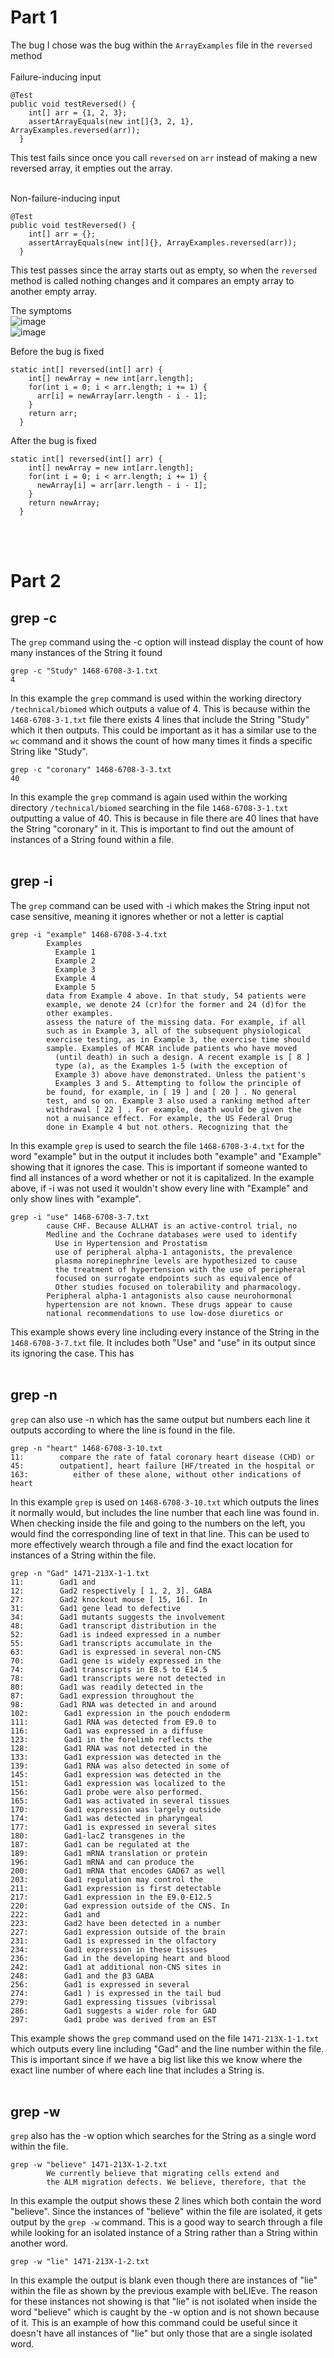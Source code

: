 # Part 1
The bug I chose was the bug within the `ArrayExamples` file in the `reversed` method <br> <br>
Failure-inducing input
```
@Test
public void testReversed() {
    int[] arr = {1, 2, 3};
    assertArrayEquals(new int[]{3, 2, 1}, ArrayExamples.reversed(arr));
  }
```
This test fails since once you call `reversed` on `arr` instead of making a new reversed array, it empties out the array. <br> <br>

Non-failure-inducing input
``` 
@Test
public void testReversed() {
    int[] arr = {};
    assertArrayEquals(new int[]{}, ArrayExamples.reversed(arr));
  }
```
This test passes since the array starts out as empty, so when the `reversed` method is called nothing changes and it compares an empty array to another empty array. <br>

The symptoms <br>
![image](arrTestFail.png) <br>
![image](arrTestSuccess.png) <br>

Before the bug is fixed
```
static int[] reversed(int[] arr) {
    int[] newArray = new int[arr.length];
    for(int i = 0; i < arr.length; i += 1) {
      arr[i] = newArray[arr.length - i - 1];
    }
    return arr;
  }
```

After the bug is fixed
```
static int[] reversed(int[] arr) {
    int[] newArray = new int[arr.length];
    for(int i = 0; i < arr.length; i += 1) {
      newArray[i] = arr[arr.length - i - 1];
    }
    return newArray;
  }
```
<br>
<br>

# Part 2
## grep -c
The `grep` command using the -c option will instead display the count of how many instances of the String it found
```
grep -c "Study" 1468-6708-3-1.txt
4
```
In this example the `grep` command is used within the working directory `/technical/biomed` which outputs a value of 4. This is because within the `1468-6708-3-1.txt` file there exists 4 lines that include the String "Study" which it then outputs. This could be important as it has a similar use to the `wc` command and it shows the count of how many times it finds a specific String like "Study".
```
grep -c "coronary" 1468-6708-3-3.txt
40
```
In this example the `grep` command is again used within the working directory `/technical/biomed` searching in the file `1468-6708-3-1.txt` outputting a value of 40. This is because in file there are 40 lines that have the String "coronary" in it. This is important to find out the amount of instances of a String found within a file. <br><br>




## grep -i
The `grep` command can be used with -i which makes the String input not case sensitive, meaning it ignores whether or not a letter is captial
```
grep -i "example" 1468-6708-3-4.txt
        Examples
          Example 1
          Example 2
          Example 3
          Example 4
          Example 5
        data from Example 4 above. In that study, 54 patients were
        example, we denote 24 (cr)for the former and 24 (d)for the
        other examples.
        assess the nature of the missing data. For example, if all
        such as in Example 3, all of the subsequent physiological
        exercise testing, as in Example 3, the exercise time should
        sample. Examples of MCAR include patients who have moved
          (until death) in such a design. A recent example is [ 8 ]
          type (a), as the Examples 1-5 (with the exception of
          Example 3) above have demonstrated. Unless the patient's
          Examples 3 and 5. Attempting to follow the principle of
        be found, for example, in [ 19 ] and [ 20 ] . No general
        test, and so on. Example 3 also used a ranking method after
        withdrawal [ 22 ] . For example, death would be given the
        not a nuisance effect. For example, the US Federal Drug
        done in Example 4 but not others. Recognizing that the
```
In this example `grep` is used to search the file `1468-6708-3-4.txt` for the word "example" but in the output it includes both "example" and "Example" showing that it ignores the case. This is important if someone wanted to find all instances of a word whether or not it is capitalized. In the example above, if -i was not used it wouldn't show every line with "Example" and only show lines with "example".

```
grep -i "use" 1468-6708-3-7.txt
        cause CHF. Because ALLHAT is an active-control trial, no
        Medline and the Cochrane databases were used to identify
          Use in Hypertension and Prostatism
          use of peripheral alpha-1 antagonists, the prevalence
          plasma norepinephrine levels are hypothesized to cause
          the treatment of hypertension with the use of peripheral
          focused on surrogate endpoints such as equivalence of
          Other studies focused on tolerability and pharmacology.
        Peripheral alpha-1 antagonists also cause neurohormonal
        hypertension are not known. These drugs appear to cause
        national recommendations to use low-dose diuretics or
```
This example shows every line including every instance of the String in the `1468-6708-3-7.txt` file. It includes both "Use" and "use" in its output since its ignoring the case. This has <br><br>




## grep -n
`grep` can also use -n which has the same output but numbers each line it outputs according to where the line is found in the file. 
```
grep -n "heart" 1468-6708-3-10.txt
11:        compare the rate of fatal coronary heart disease (CHD) or
45:        outpatient], heart failure [HF/treated in the hospital or
163:          either of these alone, without other indications of heart
```
In this example `grep` is used on `1468-6708-3-10.txt` which outputs the lines it normally would, but includes the line number that each line was found in. When checking inside the file and going to the numbers on the left, you would find the corresponding line of text in that line. This can be used to more effectively wearch through a file and find the exact location for instances of a String within the file.

```
grep -n "Gad" 1471-213X-1-1.txt
11:        Gad1 and 
12:        Gad2 respectively [ 1, 2, 3]. GABA
27:        Gad2 knockout mouse [ 15, 16]. In
31:        Gad1 gene lead to defective
34:        Gad1 mutants suggests the involvement
48:        Gad1 transcript distribution in the
52:        Gad1 is indeed expressed in a number
55:        Gad1 transcripts accumulate in the
63:        Gad1 is expressed in several non-CNS
70:        Gad1 gene is widely expressed in the
74:        Gad1 transcripts in E8.5 to E14.5
78:        Gad1 transcripts were not detected in
80:        Gad1 was readily detected in the
87:        Gad1 expression throughout the
98:        Gad1 RNA was detected in and around
102:        Gad1 expression in the pouch endoderm
111:        Gad1 RNA was detected from E9.0 to
116:        Gad1 was expressed in a diffuse
123:        Gad1 in the forelimb reflects the
128:        Gad1 RNA was not detected in the
133:        Gad1 expression was detected in the
139:        Gad1 RNA was also detected in some of
145:        Gad1 expression was detected in the
151:        Gad1 expression was localized to the
156:        Gad1 probe were also performed.
165:        Gad1 was activated in several tissues
170:        Gad1 expression was largely outside
174:        Gad1 was detected in pharyngeal
177:        Gad1 is expressed in several sites
180:        Gad1-lacZ transgenes in the
187:        Gad1 can be regulated at the
189:        Gad1 mRNA translation or protein
196:        Gad1 mRNA and can produce the
200:        Gad1 mRNA that encodes GAD67 as well
203:        Gad1 regulation may control the
211:        Gad1 expression is first detectable
217:        Gad1 expression in the E9.0-E12.5
220:        Gad expression outside of the CNS. In
222:        Gad1 and
223:        Gad2 have been detected in a number
227:        Gad1 expression outside of the brain
231:        Gad1 is expressed in the olfactory
234:        Gad1 expression in these tissues
236:        Gad in the developing heart and blood
242:        Gad1 at additional non-CNS sites in
248:        Gad1 and the β3 GABA
256:        Gad1 is expressed in several
274:        Gad1 ) is expressed in the tail bud
279:        Gad1 expressing tissues (vibrissal
286:        Gad1 suggests a wider role for GAD
297:        Gad1 probe was derived from an EST
```
This example shows the `grep` command used on the file `1471-213X-1-1.txt` which outputs every line including "Gad" and the line number within the file. This is important since if we have a big list like this we know where the exact line number of where each line that includes a String is.<br><br>



## grep -w
`grep` also has the -w option which searches for the String as a single word within the file.
```
grep -w "believe" 1471-213X-1-2.txt
        We currently believe that migrating cells extend and
        the ALM migration defects. We believe, therefore, that the
```
In this example the output shows these 2 lines which both contain the word "believe". Since the instances of "believe" within the file are isolated, it gets output by the `grep -w` command. This is a good way to search through a file while looking for an isolated instance of a String rather than a String within another word. 

```
grep -w "lie" 1471-213X-1-2.txt

```
In this example the output is blank even though there are instances of "lie" within the file as shown by the previous example with beLIEve. The reason for these instances not showing is that "lie" is not isolated when inside the word "believe" which is caught by the -w option and is not shown because of it. This is an example of how this command could be useful since it doesn't have all instances of "lie" but only those that are a single isolated word.
